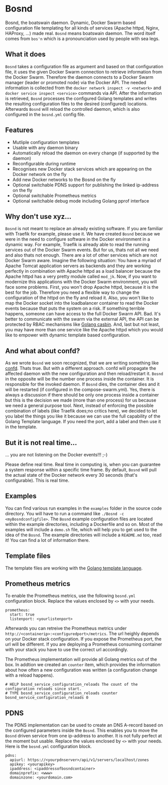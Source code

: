 # Bosnd

Bosnd, the boatswain daemon. Dynamic, Docker Swarm based configuration file templating for all kinds of services (Apache httpd, Nginx, HAProxy, ...) made real. ```Bosnd``` means boatswain daemon. The word itself comes from ```bos'n``` which is a pronounciation used by people with sea legs.

## What it does

```Bosnd``` takes a configuration file as argument and based on that configuration file, it uses the given Docker Swarm connection to retrieve information from the Docker Swarm. Therefore the daemon connects to a Docker Swarm manager (leader or promoted node) via the Docker API. The needed information is collected from the ```docker network inspect -v <network>``` and ```docker service inspect <service>``` commands via API. After the information is retrieved, ```Bosnd``` processes the configured Golang templates and writes the resulting configuration files to the desired (configured) locations. Afterwards ```Bosnd``` will reload the controlled daemon, which is also configured in the ```bosnd.yml``` config file.

## Features

- Mutliple configuration templates
- Usable with any daemon binary
- Automatically reload the daemon on every change (if supported by the daemon) 
- Reconfigurable during runtime
- Recognises new Docker stack services which are appearing on the Docker network on the fly
- Add new Docker networks to the Bosnd on the fly
- Optional switchable PDNS support for publishing the linked ip-address on the fly
- Optional switchable Prometheus metrics
- Optional switchable debug mode including Golang pprof interface


## Why don't use xyz...

```Bosnd``` is not meant to replace an already existing software. If you are familiar with Traefik for example, please use it. We have created ```Bosnd``` because we were in the need to configure software in the Docker environment in a dynamic way. For example, Traefik is already able to read the running services out of the Docker Swarm events. But for us, thats not all we need and also thats not enough. There are a lot of other services which are not Docker Swarm aware. Imagine the following situation: You have a myriad of Apache Tomcat application servers as backends and they are working perfectly in combination with Apache httpd as a load balancer because the Apache httpd has a very pretty module called ```mod_jk```. Now, if you want to modernize this applications with the Docker Swarm environment, you will face some problems. First, you won't drop Apache httpd, because it is the best for the job. Therefore you need a flexible way to change the configuration of the httpd on the fly and reload it. Also, you won't like to map the Docker socket into the loadbalancer container to read the Docker events because that puts the system on a risk. If something terrible happens, someone can have access to the full Docker Swarm API. Bad. It's better to communicate with the swarm via the external API, the API can be protected by RBAC mechanisms like [Golang casbin](https://github.com/casbin/casbin-authz-plugin). And, last but not least, you may have more than one service like the Apache httpd which you would like to empower with dynamic template based configuration.

## And what about confd?

As we wrote ```Bosnd``` we soon recognized, that we are writing something like [confd](https://github.com/kelseyhightower/confd). Thats true. But with a different approach. confd will propagate the affected daemon with the new configuration and then reload/restart it. ```Bosnd``` in the opposite will be the number one process inside the container. It is responsible for the invoked daemon. If ```Bosnd``` dies, the container dies and it will be restarted (if configured in the compose-swarm.yml). Yes, there is always a discussion if there should be only one process inside a container but this is the decision we made (more than one process) for us because we need a general purpose tool. Next, instead of enforcing the possible combination of labels (like Traefik does;no critics here), we decided to let you label the things you like it because we can use the full capability of the Golang Template language. If you need the port, add a label and then use it in the template.

## But it is not real time...

... you are not listening on the Docker events!!! ;-)

Please define real time. Real time in computing is, when you can guarantee a system response within a specific time frame. By default, ```Bosnd``` will pull the actual state of the Docker network every 30 seconds (that's configurable). This is real time.

## Examples

You can find various run examples in the ```examples``` folder in the source code directory. You will have to run a command like ```./Bosnd -c <myBosndconfigfile>```. The ```Bosnd``` example configuration files are located within the example directories, including a Dockerfile and so on. Most of the examples will include a ```demo.sh``` file, which will help you to get used to the idea of the ```Bosnd```. The example directories will include a ```README.md``` too, read it! You can find a lot of information there.

## Template files

The template files are working with the [Golang template language](https://golang.org/pkg/text/template/).

## Prometheus metrics

To enable the Prometheus metrics, use the following ```bosnd.yml``` configuration block. Replace the values enclosed by ```<>``` with your needs.

```
prometheus:
  start: true
  listenport: <yourlistenport>
```

Afterwards you can retreive the Prometheus metrics under ```http://<containerip>:<configuredport>/metrics```. The url heighly depends on your Docker stack configuration. If you expose the Prometheus port, the url will be different. If you are deploying a Prometheus consuming container with your stack you have to use the correct url accordingly.

The Prometheus implementation will provide all Golang metrics out of the box. In addtion we created an ```counter``` item, which provides the information about how often a new configuration was written (a configuration change with a reload happens).

```
# HELP bosnd_service_configuration_reloads The count of the configuration reloads since start.
# TYPE bosnd_service_configuration_reloads counter
bosnd_service_configuration_reloads 0
```

## PDNS

The PDNS implementation can be used to create an DNS A-record based on the configured parameters inside the ```Bosnd```. This enables you to move the ```Bosnd``` driven service from one ip-address to another. It is not fully perfect at the moment but usable. Replace the values enclosed by ```<>``` with your needs. Here is the ```bosnd.yml``` configuration block.

```
pdns:
  apiurl: https://<yourpdnserver>/api/v1/servers/localhost/zones
  apikey: <yourapikey>
  ipaddress: <ipaddressofbosndcontainer>
  domainprefix: <www>
  domainzone: <yourdomain.com>
```
